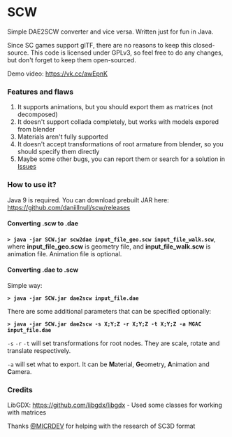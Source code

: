 # SCW
Simple DAE2SCW converter and vice versa. Written just for fun in Java.

Since SC games support glTF, there are no reasons to keep this closed-source. This code is licensed under GPLv3, so feel free to do any changes, but don't forget to keep them open-sourced.

Demo video: https://vk.cc/awEpnK

### Features and flaws
1. It supports animations, but you should export them as matrices (not decomposed)
2. It doesn't support collada completely, but works with models expored from blender
3. Materials aren't fully supported
4. It doesn't accept transformations of root armature from blender, so you should specify them directly
5. Maybe some other bugs, you can report them or search for a solution in [Issues](https://github.com/OpegitStudio/SCW/issues)

### How to use it?
Java 9 is required. You can download prebuilt JAR here: https://github.com/daniillnull/scw/releases

#### Converting .scw to .dae
__`> java -jar SCW.jar scw2dae input_file_geo.scw input_file_walk.scw`__, where __input_file_geo.scw__ is geometry file, and __input_file_walk.scw__ is animation file. Animation file is optional.
#### Converting .dae to .scw
Simple way:

__`> java -jar SCW.jar dae2scw input_file.dae`__

There are some additional parameters that can be specified optionally:

__`> java -jar SCW.jar dae2scw -s X;Y;Z -r X;Y;Z -t X;Y;Z -a MGAC input_file.dae`__

`-s`  `-r` `-t` will set transformations for root nodes. They are scale, rotate and translate respectively.

`-a` will set what to export. It can be **M**aterial, **G**eometry, **A**nimation and **C**amera.

### Credits
LibGDX: https://github.com/libgdx/libgdx - Used some classes for working with matrices

Thanks [@MICRDEV](https://github.com/MICRDEV) for helping with the research of SC3D format

